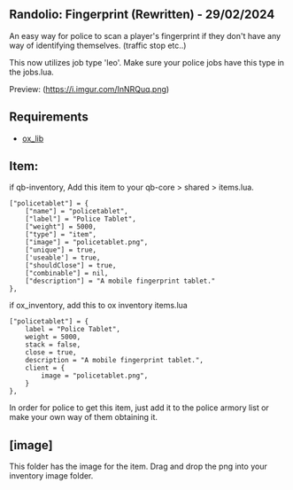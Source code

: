 ## Randolio: Fingerprint (Rewritten) - 29/02/2024

An easy way for police to scan a player's fingerprint if they don't have any way of identifying themselves. (traffic stop etc..)

This now utilizes job type 'leo'. Make sure your police jobs have this type in the jobs.lua.

Preview: (https://i.imgur.com/InNRQuq.png)

## Requirements

* [ox_lib](https://github.com/overextended/ox_lib/releases/)

## Item:

if qb-inventory, Add this item to your qb-core > shared > items.lua.

```
["policetablet"] = {
    ["name"] = "policetablet",
    ["label"] = "Police Tablet",
    ["weight"] = 5000,
    ["type"] = "item",
    ["image"] = "policetablet.png",
    ["unique"] = true,
    ['useable'] = true,
    ["shouldClose"] = true,
    ["combinable"] = nil,
    ["description"] = "A mobile fingerprint tablet."
},
```

if ox_inventory, add this to ox inventory items.lua

```
["policetablet"] = {
    label = "Police Tablet",
    weight = 5000,
    stack = false,
    close = true,
    description = "A mobile fingerprint tablet.",
    client = {
        image = "policetablet.png",
    }
},
```

In order for police to get this item, just add it to the police armory list or make your own way of them obtaining it.

## [image]

This folder has the image for the item. Drag and drop the png into your inventory image folder.
